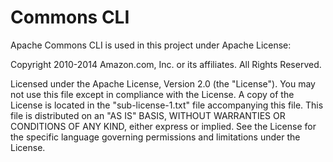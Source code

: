 Commons CLI
===========

Apache Commons CLI is used in this project under Apache License:
 
Copyright 2010-2014 Amazon.com, Inc. or its affiliates. All Rights Reserved.

Licensed under the Apache License, Version 2.0 (the "License").
You may not use this file except in compliance with the License.
A copy of the License is located in the "sub-license-1.txt" file accompanying this file.
This file is distributed on an "AS IS" BASIS, WITHOUT WARRANTIES OR CONDITIONS OF ANY KIND, either
express or implied. See the License for the specific language governing
permissions and limitations under the License.